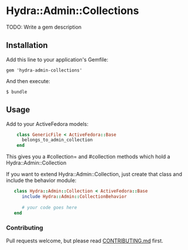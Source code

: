 # Hydra::Admin::Collections

TODO: Write a gem description

## Installation

Add this line to your application's Gemfile:

    gem 'hydra-admin-collections'

And then execute:

    $ bundle


## Usage

Add to your ActiveFedora models:

```ruby
    class GenericFile < ActiveFedora::Base
      belongs_to_admin_collection
    end
```

This gives you a #collection= and #collection methods which hold a Hydra::Admin::Collection

If you want to extend Hydra::Admin::Collection, just create that class and include the behavior module:

```ruby
   class Hydra::Admin::Collection < ActiveFedora::Base
      include Hydra::Admin::CollectionBehavior
      
      # your code goes here
   end
```


### Contributing

Pull requests welcome, but please read [CONTRIBUTING.md](CONTRIBUTING.md) first.

